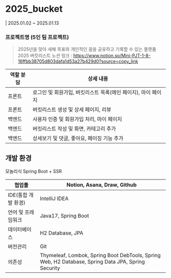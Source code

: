 # 2025_bucket
| 2025.01.02 ~ 2025.01.13
### 프로젝트명 (5인 팀 프로젝트)
> 2025년을 맞아 새해 목표와 개인적인 꿈을 공유하고 기록할 수 있는 플랫폼 2025 버킷리스트
> 노션 링크 : https://www.notion.so/Mini-PJT-1-8-16ffbb38705d803dafa1d53a27b429d0?source=copy_link


|역할 분담 | 상세 내용 |
|---|---|
| 프론트 | 로그인 및 회원가입, 버킷리스트 목록(메인 페이지), 마이 페이지 |
| 프론트 | 버킷리스트 생성 및 상세 페이지, 리뷰 |
| 백엔드 | 사용자 인증 및 회원가입 처리, 마이 페이지 |
| 백엔드 | 버킷리스트 작성 및 화면, 카테고리 추가 |
| 백엔드 | 상세보기 및 댓글, 좋아요, 페이징 기능 추가 |


## 개발 환경
모놀리식 Spring Boot + SSR

| 협업툴 | Notion, Asana, Draw, Github |
|---|---|
|IDE(통합 개발 환경)|IntelliJ IDEA|
|언어 및 프레임워크|Java17, Spring Boot|
|데이터베이스|H2 Database, JPA|
|버전관리|Git|
|의존성| Thymeleaf, Lombok, Spring Boot DebTools, Spring Web, H2 Database, Spring Data JPA, Spring Security|
